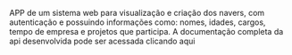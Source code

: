 <p>
APP de um sistema web para visualização e criação dos navers, com autenticação e possuindo informações como: nomes, idades, cargos, tempo de empresa e projetos que participa. A documentação completa da api desenvolvida pode ser acessada clicando aqui
</P>